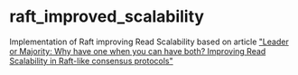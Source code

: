 # raft_improved_scalability

Implementation of Raft improving Read Scalability based on article ["Leader or Majority: Why have one when you can have both?
Improving Read Scalability in Raft-like consensus protocols"](https://www.usenix.org/system/files/conference/hotcloud17/hotcloud17-paper-arora.pdf)
